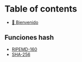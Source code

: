 # Table of contents

* [👋 Bienvenido](README.md)

## Funciones hash

* [RIPEMD-160](funciones-hash/ripemd-160.md)
* [SHA-256](funciones-hash/sha-256.md)
